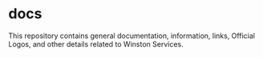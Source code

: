 # docs
This repository contains general documentation, information, links, Official Logos, and other details related to Winston Services.
